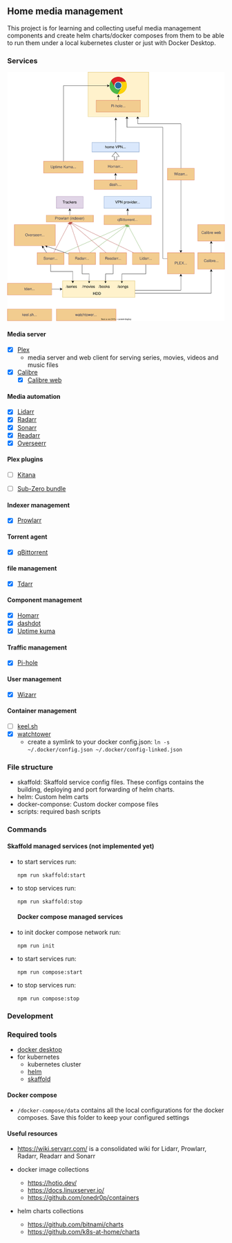## Home media management

This project is for learning and collecting useful media management components and create helm charts/docker composes from them to be able to run them under a local kubernetes cluster or just with Docker Desktop.

### Services

![home media management](./docs/media-management.svg)

#### Media server

- [x] [Plex](https://www.plex.tv/)
  - media server and web client for serving series, movies, videos and music files
- [x] [Calibre](https://calibre-ebook.com/)
  - [x] [Calibre web](https://github.com/janeczku/calibre-web)

#### Media automation

- [x] [Lidarr](https://lidarr.audio/)
- [x] [Radarr](https://github.com/Radarr/Radarr)
- [x] [Sonarr](https://github.com/Sonarr/Sonarr)
- [x] [Readarr](https://github.com/Readarr/Readarr)
- [x] [Overseerr](https://github.com/sct/overseerr)

#### Plex plugins

- [ ] [Kitana](https://github.com/pannal/Kitana)
- [ ] [Sub-Zero bundle](https://github.com/pannal/Sub-Zero.bundle)


#### Indexer management

- [x] [Prowlarr](https://github.com/Prowlarr/Prowlarr)

#### Torrent agent

- [x] [qBittorrent](https://github.com/qbittorrent/qBittorrent)

#### file management

- [x] [Tdarr](https://home.tdarr.io/)

#### Component management

- [x] [Homarr](https://homarr.dev/)
- [x] [dashdot](https://getdashdot.com/)
- [x] [Uptime kuma](https://github.com/louislam/uptime-kuma)

#### Traffic management

- [x] [Pi-hole](https://github.com/pi-hole/pi-hole)

#### User management

- [x] [Wizarr](https://github.com/Wizarrrr/wizarr)

#### Container management

- [ ] [keel.sh](https://github.com/keel-hq/keel)
- [x] [watchtower](https://github.com/containrrr/watchtower/)
  - create a symlink to your docker config.json: `ln -s ~/.docker/config.json ~/.docker/config-linked.json`

### File structure

- skaffold:
  Skaffold service config files. These configs contains the building, deploying and port forwarding of helm charts.
- helm:
  Custom helm carts
- docker-componse:
  Custom docker compose files
- scripts:
  required bash scripts

### Commands

#### Skaffold managed services (not implemented yet)

- to start services run:

  ```
  npm run skaffold:start
  ```

- to stop services run:

  ```
  npm run skaffold:stop
  ```

  #### Docker compose managed services

- to init docker compose network run:

  ```
  npm run init
  ```

- to start services run:

  ```
  npm run compose:start
  ```

- to stop services run:

  ```
  npm run compose:stop
  ```

### Development

### Required tools

- [docker desktop](https://www.docker.com/)
- for kubernetes 
  - kubernetes cluster
  - [helm](https://helm.sh/)
  - [skaffold](https://skaffold.dev/)

#### Docker compose

- `/docker-compose/data` contains all the local configurations for the docker composes. Save this folder to keep your configured settings

#### Useful resources

- https://wiki.servarr.com/ is a consolidated wiki for Lidarr, Prowlarr, Radarr, Readarr and Sonarr
- docker image collections

  - https://hotio.dev/
  - https://docs.linuxserver.io/
  - https://github.com/onedr0p/containers

- helm charts collections
  - https://github.com/bitnami/charts
  - https://github.com/k8s-at-home/charts
